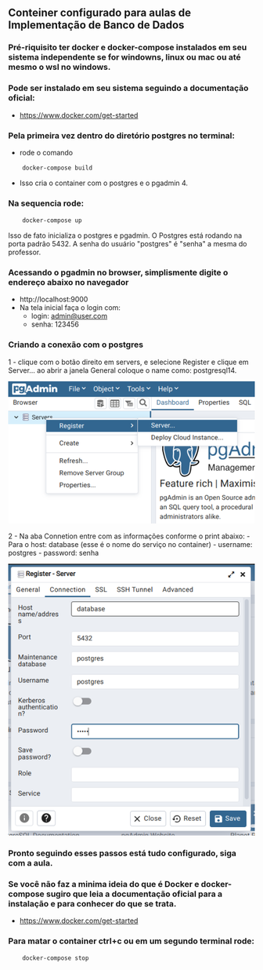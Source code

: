 ## Conteiner configurado para aulas de Implementação de Banco de Dados


### Pré-riquisito ter docker e docker-compose instalados em seu sistema independente se for windowns, linux ou mac ou até mesmo o wsl no windows.

### Pode ser instalado em seu sistema seguindo a documentação oficial: 
  - https://www.docker.com/get-started

### Pela primeira vez dentro do diretório postgres no terminal: 

   - rode o comando

  ```bash
      docker-compose build
  ```

   - Isso cria o container com o postgres e o pgadmin 4.

### Na sequencia rode:

  ```bash
      docker-compose up
  ```
  Isso de fato inicializa o postgres e pgadmin.
  O Postgres está rodando na porta padrão 5432.
  A senha do usuário "postgres" é "senha" a mesma do professor.

### Acessando o pgadmin no browser, simplismente digite o endereço abaixo no navegador

  - http://localhost:9000
  - Na tela inicial faça o login com: 
    - login: admin@user.com
    - senha: 123456

### Criando a conexão com o postgres
  1 - clique com o botão direito em servers, e selecione Register e clique em Server...
  ao abrir a janela General coloque o name como: postgresql14.

  ![reg](https://github.com/fernandomarca/estacio-db/blob/main/print/register.png)

  2 - Na aba Connetion entre com as informações conforme o print abaixo:
    - Para o host: database (esse é o nome do serviço no container)
    - username: postgres
    - password: senha

  ![conn](https://github.com/fernandomarca/estacio-db/blob/main/print/connection.png)

### Pronto seguindo esses passos está tudo configurado, siga com a aula.

### Se você não faz a minima ideia do que é Docker e docker-compose sugiro que leia a documentação oficial para a instalação e para conhecer do que se trata.
  - https://www.docker.com/get-started

### Para matar o container ctrl+c ou em um segundo terminal rode:

  ```bash
      docker-compose stop
  ```